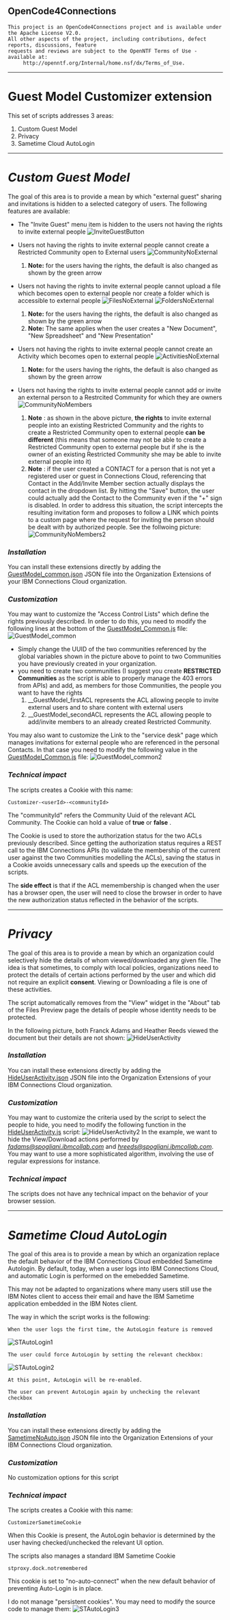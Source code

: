 
## OpenCode4Connections

    This project is an OpenCode4Connections project and is available under the Apache License V2.0.  
    All other aspects of the project, including contributions, defect reports, discussions, feature
    requests and reviews are subject to the OpenNTF Terms of Use - available at: 
         http://openntf.org/Internal/home.nsf/dx/Terms_of_Use.

------

# **Guest Model Customizer extension**
This set of scripts addresses 3 areas:
1. Custom Guest Model
2. Privacy
3. Sametime Cloud AutoLogin 

------
# *Custom Guest Model*
The goal of this area is to provide a mean by which "external guest" sharing and invitations is hidden to a selected category of users. The following features are available:
- The "Invite Guest" menu item is hidden to the users not having the rights to invite external people 
![InviteGuestButton](docs/InviteGuestButton.gif)

- Users not having the rights to invite external people cannot create a Restricted Community open to External users
![CommunityNoExternal](docs/CommunityNoExternal.gif)
    1. **Note:** 
for the users having the rights, the default is also changed as shown by the green arrow

- Users not having the rights to invite external people cannot upload a file which becomes open to external people nor create a folder which is accessible to external people 
![FilesNoExternal](docs/FilesNoExternal.gif)
![FoldersNoExternal](docs/FoldersNoExternal.gif)
    1. **Note:** 
for the users having the rights, the default is also changed as shown by the green arrow
    2. **Note:** 
The same applies when the user creates a "New Document", "New Spreadsheet" and "New Presentation"

- Users not having the rights to invite external people cannot create an Activity which becomes open to external people 
![ActivitiesNoExternal](docs/ActivitiesNoExternal.gif)
    1. **Note:** 
for the users having the rights, the default is also changed as shown by the green arrow

- Users not having the rights to invite external people cannot add or invite an external person to a Restrcited Community for which they are owners 
![CommunityNoMembers](docs/CommunityNoMembers.gif)

    1. **Note** : 
as shown in the above picture, **the rights** to invite external people into an existing Restricted Community and the rights to create a Restricted Community open to external people **can be different** (this means that someone may not be able to create a Restricted Community open to external people but if she is the owner of an existing Restricted Community she may be able to invite external people into it) 
    2. **Note** :
if the user created a CONTACT for a person that is not yet a registered user or guest in Connections Cloud, referencing that Contact in the Add/Invite Member section actually displays the contact in the dropdown list. By hitting the "Save" button, the user could actually add the Contact to the Community even if the "+" sign is disabled. In order to address this situation, the script intercepts the resulting invitation form and proposes to follow a LINK which points to a custom page where the request for inviting the person should be dealt with by authorized people. See the follwoing picture:
![CommunityNoMembers2](docs/CommunityNoMembers2.gif)


### *Installation*
You can install these extensions directly by adding the [GuestModel_common.json](GuestModelGuestModel_common.json) JSON file into the Organization Extensions of your IBM Connections Cloud organization.

### *Customization*
You may want to customize the "Access Control Lists" which define the rights previously described. In order to do this, you need to modify the following lines at the bottom of the [GuestModel_Common.js](GuestModelGuestModel_common.js) file:
![GuestModel_common](docs/GuestModel_common.gif)

- Simply change the UUID of the two communities referenced by the global variables shown in the picture above to point to two Communities you have previously created in your organization.
- you need to create two communities (I suggest you create **RESTRICTED Communities** as the script is able to properly manage the 403 errors from APIs) and add, as members for those Communities, the people you want to have the rights
    1. __GuestModel_firstACL represents the ACL allowing people to invite external users and to share content with external users
    2. __GuestModel_secondACL represents the ACL allowing people to add/invite members to an already created Restricted Community.

You may also want to customize the Link to the "service desk" page which manages invitations for external people who are referenced in the personal Contacts. In that case you need to modify the following value in the [GuestModel_Common.js](GuestModelGuestModel_common.js) file:
![GuestModel_common2](docs/GuestModel_common2.gif)

### *Technical impact*
The scripts creates a Cookie with this name:

    Customizer-<userId>-<communityId>

The "communityId" refers the Community Uuid of the relevant ACL Community.
The Cookie can hold a value of **true** or **false** .

The Cookie is used to store the authorization status for the two ACLs previously described. Since getting the authorization status requires a REST call to the IBM Connections APIs (to validate the membership of the current user against the two Communities modelling the ACLs), saving the status in a Cookie avoids unnecessary calls and speeds up the execution of the scripts. 

The **side effect** is that if the ACL memembership is changed when the user has a browser open, the user will need to close the browser in order to have the new authorization status reflected in the behavior of the scripts.

------
# *Privacy*

The goal of this area is to provide a mean by which an organization could selectively hide the details of whom viewed/downloaded any given file. 
The idea is that sometimes, to comply with local policies, organizations need to protect the details of certain actions performed by the user and which did not require an explicit **consent**. Viewing or Downloading a file is one of these activities. 

The script automatically removes from the "View" widget in the "About" tab of the Files Preview page the details of people whose identity needs to be protected.

In the following picture, both Franck Adams and Heather Reeds viewed the document but their details are not shown:
![HideUserActivity](docs/HideUserActivity.gif)
 
### *Installation*
You can install these extensions directly by adding the [HideUserActivity.json](GuestModelHideUserActivity.json) JSON file into the Organization Extensions of your IBM Connections Cloud organization.

### *Customization*
You may want to customize the criteria used by the script to select the people to hide, you need to modify the following function in the [HideUserActivity.js](GuestModelHideUserActivity.js) script:
![HideUserActivity2](docs/HideUserActivity2.gif)
In the example, we want to hide the View/Download actions performed by *fadams@spogliani.ibmcollab.com* and *hreeds@spogliani.ibmcollab.com*. 
You may want to use a more sophisticated algorithm, involving the use of regular expressions for instance.

### *Technical impact*
The scripts does not have any technical impact on the behavior of your browser session.

------
# *Sametime Cloud AutoLogin* 

The goal of this area is to provide a mean by which an organization replace the default behavior of the IBM Connections Cloud embedded Sametime Autologin.
By default, today, when a user logs into IBM Connections Cloud, and automatic Login is performed on the emebedded Sametime.

This may not be adapted to organizations where many users still use the IBM Notes client to access their email and have the IBM Sametime application embedded in the IBM Notes client.

The way in which the script works is the following:

    When the user logs the first time, the AutoLogin feature is removed
![STAutoLogin1](docs/STAutoLogin1.gif)

    The user could force AutoLogin by setting the relevant checkbox:
![STAutoLogin2](docs/STAutoLogin2.gif)
    
    At this point, AutoLogin will be re-enabled.

    The user can prevent AutoLogin again by unchecking the relevant checkbox

 
### *Installation*
You can install these extensions directly by adding the [SametimeNoAuto.json](GuestModelSametimeNoAuto.json) JSON file into the Organization Extensions of your IBM Connections Cloud organization.

### *Customization*
No customization options for this script

### *Technical impact*
The scripts creates a Cookie with this name:

    CustomizerSametimeCookie

When this Cookie is present, the AutoLogin behavior is determined by the user having checked/unchecked the relevant UI option.

The scripts also manages a standard IBM Sametime Cookie

    stproxy.dock.notremembered

This cookie is set to "no-auto-connect" when the new default behavior of preventing Auto-Login is in place.

I do not manage "persistent cookies". You may need to modify the source code to manage them:
![STAutoLogin3](docs/STAutoLogin3.gif)
